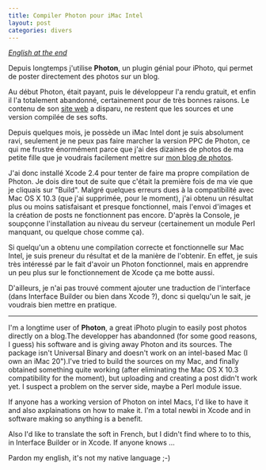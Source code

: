 ```yaml
--- 
title: Compiler Photon pour iMac Intel
layout: post
categories: divers
---
```

[_English at the end_](#english)

Depuis longtemps j'utilise **Photon**, un plugin génial pour iPhoto, qui permet de poster directement des photos sur un blog.

Au début Photon, était payant, puis le développeur l'a rendu gratuit, et enfin il l'a totalement abandonné, certainement pour de très bonnes raisons.
Le contenu de son [site web](http://daikini.com/) a disparu, ne restent que les sources et une version compilée de ses softs.

Depuis quelques mois, je possède un iMac Intel dont je suis absolument ravi, seulement je ne peux pas faire marcher la version PPC de Photon, ce qui me frustre énormément parce que j'ai des dizaines de photos de ma petite fille que je voudrais facilement mettre sur [mon blog de photos](http://jimetnina.lecour.fr/photos/).

J'ai donc installé Xcode 2.4 pour tenter de faire ma propre compilation de Photon. Je dois dire tout de suite que c'était la première fois de ma vie que je cliquais sur "Build". Malgré quelques erreurs dues à la compatibilité avec Mac OS X 10.3 (que j'ai supprimée, pour le moment), j'ai obtenu un résultat plus ou moins satisfaisant et presque fonctionnel, mais l'envoi d'images et la création de posts ne fonctionnent pas encore. D'après la Console, je soupçonne l'installation au niveau du serveur (certainement un module Perl manquant, ou quelque chose comme ça).

Si quelqu'un a obtenu une compilation correcte et fonctionnelle sur Mac Intel, je suis preneur du résultat et de la manière de l'obtenir. En effet, je suis très intéressé par le fait d'avoir un Photon fonctionnel, mais en apprendre un peu plus sur le fonctionnement de Xcode ça me botte aussi.

D'ailleurs, je n'ai pas trouvé comment ajouter une traduction de l'interface (dans Interface Builder ou bien dans Xcode ?), donc si quelqu'un le sait, je voudrais bien mettre en pratique.

----

I'm a longtime user of **Photon**, a great iPhoto plugin to easily post photos directly on a blog.The developper has abandonned (for some good reasons, I guess) his software and is giving away Photon and its sources. The package isn't Universal Binary and doesn't work on an intel-based Mac (I own an iMac 20").I've tried to build the sources on my Mac, and finally obtained something quite working (after eliminating the Mac OS X 10.3 compatibility for the moment), but uploading and creating a post didn't work yet. I suspect a problem on the server side, maybe a Perl module issue.

If anyone has a working version of Photon on intel Macs, I'd like to have it and also axplainations on how to make it. I'm a total newbi in Xcode and in software making so anything is a benefit.

Also I'd like to translate the soft in French, but I didn't find where to to this, in Interface Builder or in Xcode. If anyone knows …

Pardon my english, it's not my native language ;-)
